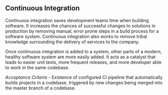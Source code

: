 ## Continuous Integration

Continuous integration saves development teams time when building software. It increases the chances of successful changes to solutions in production by removing manual, error prone steps in a build process for a software system. Continuous integration also works to remove tribal knowledge surrounding the delivery of services to the company.

Once continuous integration is added to a system, other parts of a modern, healthy software system are more easily added. It acts as a catalyst that leads to easier unit tests, more frequent releases, and more developer able to work in the same codebase. 

*Acceptance Criteria* - Existence of configured CI pipeline that automatically builds projects in a codebase, triggered by new changes being merged into the master branch of a codebase.
